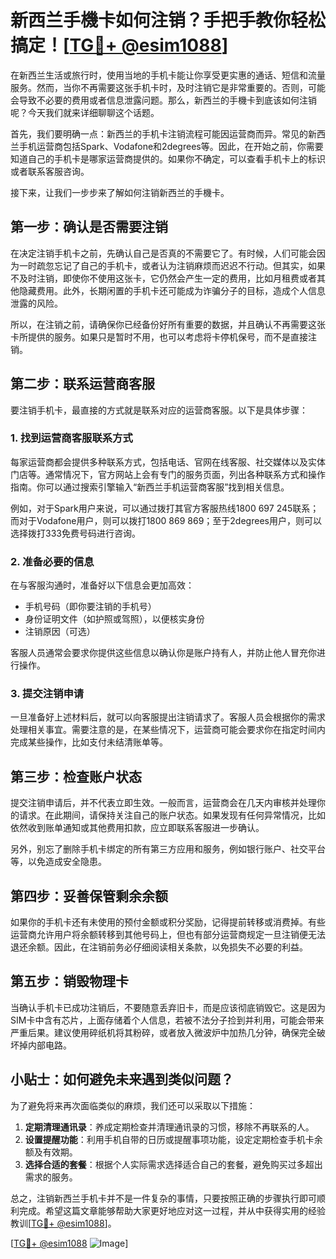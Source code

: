 # 新西兰手機卡如何注销？手把手教你轻松搞定！[[TG💪+ @esim1088](https://t.me/s/esim1088)]

在新西兰生活或旅行时，使用当地的手机卡能让你享受更实惠的通话、短信和流量服务。然而，当你不再需要这张手机卡时，及时注销它是非常重要的。否则，可能会导致不必要的费用或者信息泄露问题。那么，新西兰的手機卡到底该如何注销呢？今天我们就来详细聊聊这个话题。

首先，我们要明确一点：新西兰的手机卡注销流程可能因运营商而异。常见的新西兰手机运营商包括Spark、Vodafone和2degrees等。因此，在开始之前，你需要知道自己的手机卡是哪家运营商提供的。如果你不确定，可以查看手机卡上的标识或者联系客服咨询。

接下来，让我们一步步来了解如何注销新西兰的手機卡。

## 第一步：确认是否需要注销

在决定注销手机卡之前，先确认自己是否真的不需要它了。有时候，人们可能会因为一时疏忽忘记了自己的手机卡，或者认为注销麻烦而迟迟不行动。但其实，如果不及时注销，即使你不使用这张卡，它仍然会产生一定的费用，比如月租费或者其他隐藏费用。此外，长期闲置的手机卡还可能成为诈骗分子的目标，造成个人信息泄露的风险。

所以，在注销之前，请确保你已经备份好所有重要的数据，并且确认不再需要这张卡所提供的服务。如果只是暂时不用，也可以考虑将卡停机保号，而不是直接注销。

## 第二步：联系运营商客服

要注销手机卡，最直接的方式就是联系对应的运营商客服。以下是具体步骤：

### 1. 找到运营商客服联系方式

每家运营商都会提供多种联系方式，包括电话、官网在线客服、社交媒体以及实体门店等。通常情况下，官方网站上会有专门的服务页面，列出各种联系方式和操作指南。你可以通过搜索引擎输入“新西兰手机运营商客服”找到相关信息。

例如，对于Spark用户来说，可以通过拨打其官方客服热线1800 697 245联系；而对于Vodafone用户，则可以拨打1800 869 869；至于2degrees用户，则可以选择拨打333免费号码进行咨询。

### 2. 准备必要的信息

在与客服沟通时，准备好以下信息会更加高效：
- 手机号码（即你要注销的手机号）
- 身份证明文件（如护照或驾照），以便核实身份
- 注销原因（可选）

客服人员通常会要求你提供这些信息以确认你是账户持有人，并防止他人冒充你进行操作。

### 3. 提交注销申请

一旦准备好上述材料后，就可以向客服提出注销请求了。客服人员会根据你的需求处理相关事宜。需要注意的是，在某些情况下，运营商可能会要求你在指定时间内完成某些操作，比如支付未结清账单等。

## 第三步：检查账户状态

提交注销申请后，并不代表立即生效。一般而言，运营商会在几天内审核并处理你的请求。在此期间，请保持关注自己的账户状态。如果发现有任何异常情况，比如依然收到账单通知或其他费用扣款，应立即联系客服进一步确认。

另外，别忘了删除手机卡绑定的所有第三方应用和服务，例如银行账户、社交平台等，以免造成安全隐患。

## 第四步：妥善保管剩余余额

如果你的手机卡还有未使用的预付金额或积分奖励，记得提前转移或消费掉。有些运营商允许用户将余额转移到其他号码上，但也有部分运营商规定一旦注销便无法退还余额。因此，在注销前务必仔细阅读相关条款，以免损失不必要的利益。

## 第五步：销毁物理卡

当确认手机卡已成功注销后，不要随意丢弃旧卡，而是应该彻底销毁它。这是因为SIM卡中含有芯片，上面存储着个人信息，若被不法分子捡到并利用，可能会带来严重后果。建议使用碎纸机将其粉碎，或者放入微波炉中加热几分钟，确保完全破坏掉内部电路。

## 小贴士：如何避免未来遇到类似问题？

为了避免将来再次面临类似的麻烦，我们还可以采取以下措施：
1. **定期清理通讯录**：养成定期检查并清理通讯录的习惯，移除不再联系的人。
2. **设置提醒功能**：利用手机自带的日历或提醒事项功能，设定定期检查手机卡余额及有效期。
3. **选择合适的套餐**：根据个人实际需求选择适合自己的套餐，避免购买过多超出需求的服务。

总之，注销新西兰手机卡并不是一件复杂的事情，只要按照正确的步骤执行即可顺利完成。希望这篇文章能够帮助大家更好地应对这一过程，并从中获得实用的经验教训[[TG💪+ @esim1088](https://t.me/s/esim1088)]。

[[TG💪+ @esim1088](https://t.me/s/esim1088) ![Image](https://i.postimg.cc/4NQfJmqS/Snipaste-2025-05-13-00-14-12.png)]